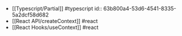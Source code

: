 - [[Typescript/Partial]] #typescript
  id:: 63b800a4-53d6-4541-8335-5a2dcf58d682
- [[React API/createContext]] #react
- [[React Hooks/useContext]] #react